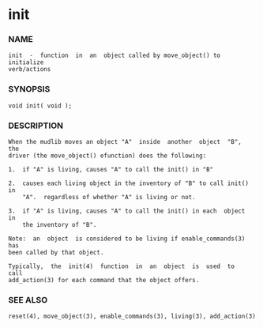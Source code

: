 # init

### NAME

    init  -  function  in  an  object called by move_object() to initialize
    verb/actions

### SYNOPSIS

    void init( void );

### DESCRIPTION

    When the mudlib moves an object "A"  inside  another  object  "B",  the
    driver (the move_object() efunction) does the following:

    1.  if "A" is living, causes "A" to call the init() in "B"

    2.  causes each living object in the inventory of "B" to call init() in
        "A".  regardless of whether "A" is living or not.

    3.  if "A" is living, causes "A" to call the init() in each  object  in
        the inventory of "B".

    Note:  an  object  is considered to be living if enable_commands(3) has
    been called by that object.

    Typically,  the  init(4)  function  in  an  object  is  used  to   call
    add_action(3) for each command that the object offers.

### SEE ALSO

    reset(4), move_object(3), enable_commands(3), living(3), add_action(3)

